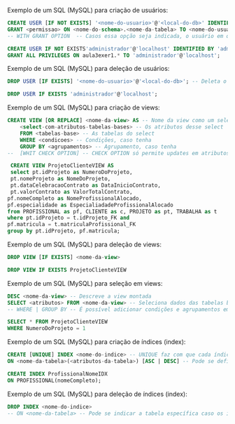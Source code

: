 Exemplo de um SQL (MySQL) para criação de usuários:

```sql
CREATE USER [IF NOT EXISTS] '<nome-do-usuario>'@'<local-do-db>' IDENTIFIED BY '<senha>'; -- Normalmente o local do DB é o localhost
GRANT <permissao> ON <nome-do-schema>.<nome-da-tabela> TO <nome-do-usuario>@<local-do-db>; -- O GRANT pode ser SELECT, DELETE, UPDATE, INSERT ou ALL PRIVILEGES
-- WITH GRANT OPTION  -- Casos essa opção seja indicada, o usuário em questão poderar liberar acesso para outros usuários
```

```sql
CREATE USER IF NOT EXISTS'administrador'@'localhost' IDENTIFIED BY 'administrador';
GRANT ALL PRIVILEGES ON aula3exer1.* TO 'administrador'@'localhost';
```

 Exemplo de um SQL (MySQL) para deleção de usuários:

```sql
DROP USER [IF EXISTS] '<nome-do-usuario>'@'<local-do-db>'; -- Deleta o usuário caso ele exista
```

```sql
DROP USER IF EXISTS 'administrador'@'localhost';
```

Exemplo de um SQL (MySQL) para criação de views:

```sql
CREATE VIEW [OR REPLACE] <nome-da-view> AS -- Nome da view como um select
	<select-com-atributos-tabelas-bases> -- Os atributos desse select
 	FROM <tabelas-base> -- As tabelas do select
 	WHERE <condicoes> -- Condições, caso tenha
 	GROUP BY <agrupamentos> -- Agrupamento, caso tenha
--  [WHIT CHECK OPTION] -- CHECK OPTION só permite updates em atributos visíveis
```

```sql
 CREATE VIEW ProjetoClienteVIEW AS
 select pt.idProjeto as NumeroDoProjeto,
 pt.nomeProjeto as NomeDoProjeto,
 pt.dataCelebracaoContrato as DataInicioContrato,
 pt.valorContrato as ValorTotalContrato,
pf.nomeCompleto as NomeProfissionalAlocado,
pf.especialidade as EspecialiadadeProfissionalAlocado
from PROFISSIONAL as pf, CLIENTE as c, PROJETO as pt, TRABALHA as t
where pt.idProjeto = t.idProjeto_FK and
pf.matricula = t.matriculaProfissional_FK
group by pt.idProjeto, pf.matricula;
```

 Exemplo de um SQL (MySQL) para deleção de views:

```sql
DROP VIEW [IF EXISTS] <nome-da-view>
```

```sql
DROP VIEW IF EXISTS ProjetoClienteVIEW
```

 Exemplo de um SQL (MySQL) para seleção em views:

```sql
DESC <nome-da-view> -- Descreve a view montada
SELECT <atributos> FROM <nome-da-view> -- Seleciona dados das tabelas base da view
-- WHERE | GROUP BY -- É possível adicionar condições e agrupamentos em views, como em um select normal
```

```sql
SELECT * FROM ProjetoClienteVIEW
WHERE NumeroDoProjeto = 1
```

Exemplo de um SQL (MySQL) para criação de índices (index):

```sql
CREATE [UNIQUE] INDEX <nome-do-indice> -- UNIQUE faz com que cada índice seja único
ON <nome-da-tabela>(<atributos-da-tabela>) [ASC | DESC] -- Pode se definir a ordenação ascendente ou descendente do atributo
```

```sql
CREATE INDEX ProfissionalNomeIDX
ON PROFISSIONAL(nomeCompleto);
```

 Exemplo de um SQL (MySQL) para deleção de índices (index):

```sql
DROP INDEX <nome-do-indice> 
-- ON <nome-da-tabela> -- Pode se indicar a tabela específica caso os índices tenham nomes parecidos ou iguais para tabelas diferentes
```